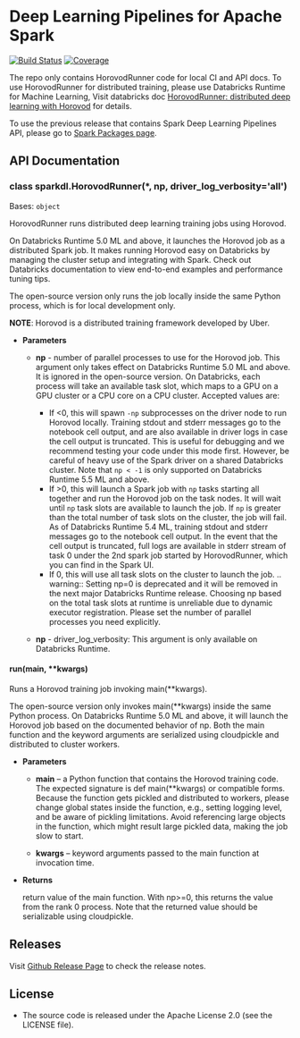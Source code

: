 Deep Learning Pipelines for Apache Spark
============================================================
[![Build Status][pkg-build-badge]][pkg-build-link] [![Coverage][pkg-cov-badge]][pkg-cov-link]

  [pkg-build-badge]: https://github.com/databricks/spark-deep-learning/actions/workflows/test.yml/badge.svg?branch=master
  [pkg-build-link]: https://github.com/databricks/spark-deep-learning/actions/workflows/test.yml
  [pkg-cov-badge]: https://codecov.io/gh/databricks/spark-deep-learning/coverage.svg?branch=master
  [pkg-cov-link]: https://codecov.io/gh/databricks/spark-deep-learning/branch/master

The repo only contains HorovodRunner code for local CI and API docs. To use HorovodRunner for distributed training, please use Databricks Runtime for Machine Learning,
Visit databricks doc [HorovodRunner: distributed deep learning with Horovod](https://docs.databricks.com/applications/machine-learning/train-model/distributed-training/horovod-runner.html) for details.

To use the previous release that contains Spark Deep Learning Pipelines API, please go to [Spark Packages page](https://spark-packages.org/package/databricks/spark-deep-learning).


## API Documentation

### class sparkdl.HorovodRunner(\*, np, driver_log_verbosity='all')
Bases: `object`

HorovodRunner runs distributed deep learning training jobs using Horovod.

On Databricks Runtime 5.0 ML and above, it launches the Horovod job as a distributed Spark job.
It makes running Horovod easy on Databricks by managing the cluster setup and integrating with
Spark.
Check out Databricks documentation to view end-to-end examples and performance tuning tips.

The open-source version only runs the job locally inside the same Python process,
which is for local development only.

**NOTE**: Horovod is a distributed training framework developed by Uber.

* **Parameters**


    * **np** - number of parallel processes to use for the Horovod job.
        This argument only takes effect on Databricks Runtime 5.0 ML and above.
        It is ignored in the open-source version.
        On Databricks, each process will take an available task slot,
        which maps to a GPU on a GPU cluster or a CPU core on a CPU cluster.
        Accepted values are:

        - If <0, this will spawn `-np` subprocesses on the driver node to run Horovod locally.
          Training stdout and stderr messages go to the notebook cell output, and are also
          available in driver logs in case the cell output is truncated. This is useful for
          debugging and we recommend testing your code under this mode first. However, be
          careful of heavy use of the Spark driver on a shared Databricks cluster.
          Note that `np < -1` is only supported on Databricks Runtime 5.5 ML and above.
        - If >0, this will launch a Spark job with `np` tasks starting all together and run the
          Horovod job on the task nodes.
          It will wait until `np` task slots are available to launch the job.
          If `np` is greater than the total number of task slots on the cluster,
          the job will fail. As of  Databricks Runtime 5.4 ML, training stdout and stderr
          messages go to the notebook cell output. In the event that the cell output is
          truncated, full logs are available in stderr stream of task 0 under the 2nd spark
          job started by HorovodRunner, which you can find in the Spark UI.
        - If 0, this will use all task slots on the cluster to launch the job.
          .. warning:: Setting np=0 is deprecated and it will be removed in the next major
            Databricks Runtime release. Choosing np based on the total task slots at runtime is
            unreliable due to dynamic executor registration. Please set the number of parallel
            processes you need explicitly.
    * **np** - driver_log_verbosity: This argument is only available on Databricks Runtime.

#### run(main, \*\*kwargs)
Runs a Horovod training job invoking main(\*\*kwargs).

The open-source version only invokes main(\*\*kwargs) inside the same Python process.
On Databricks Runtime 5.0 ML and above, it will launch the Horovod job based on the
documented behavior of np.  Both the main function and the keyword arguments are
serialized using cloudpickle and distributed to cluster workers.


* **Parameters**

    
    * **main** – a Python function that contains the Horovod training code.
    The expected signature is def main(\*\*kwargs) or compatible forms.
    Because the function gets pickled and distributed to workers,
    please change global states inside the function, e.g., setting logging level,
    and be aware of pickling limitations.
    Avoid referencing large objects in the function, which might result large pickled data,
    making the job slow to start.


    * **kwargs** – keyword arguments passed to the main function at invocation time.



* **Returns**

    return value of the main function.
    With np>=0, this returns the value from the rank 0 process. Note that the returned
    value should be serializable using cloudpickle.


## Releases
Visit [Github Release Page](https://github.com/databricks/spark-deep-learning/releases) to check the release notes.


## License
* The source code is released under the Apache License 2.0 (see the LICENSE file).
